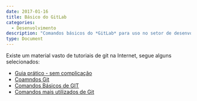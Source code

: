 ```yaml
---
date: 2017-01-16
title: Básico do GitLab
categories:
  - Desenvolvimento
description: "Comandos básicos do *GitLab* para uso no setor de desenvolvimento"
type: Document
---
```

Existe um material vasto de tutoriais de git na Internet, segue alguns selecionados:

* <a target="_blank" href="https://rogerdudler.github.io/git-guide/index.pt_BR.html">Guia prático - sem complicação</a>
* <a target="_blank" href="https://comandosgit.github.io/">Coamndos Git</a>
* <a target="_blank" href="https://www.hostinger.com.br/tutoriais/comandos-basicos-de-git/">Comandos Básicos de GIT</a>
* <a target="_blank" href="https://woliveiras.com.br/posts/comandos-mais-utilizados-no-git/">Comandos mais utilizados de Git</a>
